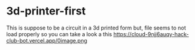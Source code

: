 # 3d-printer-first
This is suppose to be a circuit in a 3d printed form but, file seems to not load properly so you can take a look a this 
https://cloud-9njj6auqy-hack-club-bot.vercel.app/0image.png
